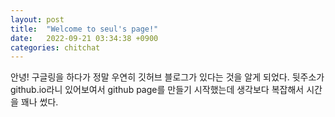 ```yaml
---
layout: post
title:  "Welcome to seul's page!"
date:   2022-09-21 03:34:38 +0900
categories: chitchat
---
```

안녕!
구글링을 하다가 정말 우연히 깃허브 블로그가 있다는 것을 알게 되었다. 뒷주소가 github.io라니 있어보여서 github page를 만들기 시작했는데 생각보다 복잡해서 시간을 꽤나 썼다. 

